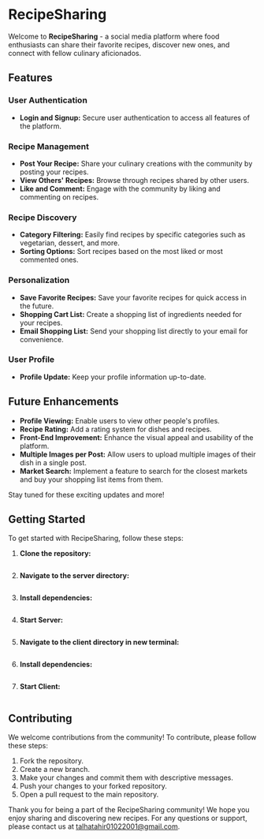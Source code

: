 # RecipeSharing

Welcome to **RecipeSharing** - a social media platform where food enthusiasts can share their favorite recipes, discover new ones, and connect with fellow culinary aficionados.

## Features

### User Authentication
- **Login and Signup:** Secure user authentication to access all features of the platform.

### Recipe Management
- **Post Your Recipe:** Share your culinary creations with the community by posting your recipes.
- **View Others' Recipes:** Browse through recipes shared by other users.
- **Like and Comment:** Engage with the community by liking and commenting on recipes.

### Recipe Discovery
- **Category Filtering:** Easily find recipes by specific categories such as vegetarian, dessert, and more.
- **Sorting Options:** Sort recipes based on the most liked or most commented ones.

### Personalization
- **Save Favorite Recipes:** Save your favorite recipes for quick access in the future.
- **Shopping Cart List:** Create a shopping list of ingredients needed for your recipes.
- **Email Shopping List:** Send your shopping list directly to your email for convenience.

### User Profile
- **Profile Update:** Keep your profile information up-to-date.

## Future Enhancements

- **Profile Viewing:** Enable users to view other people's profiles.
- **Recipe Rating:** Add a rating system for dishes and recipes.
- **Front-End Improvement:** Enhance the visual appeal and usability of the platform.
- **Multiple Images per Post:** Allow users to upload multiple images of their dish in a single post.
- **Market Search:** Implement a feature to search for the closest markets and buy your shopping list items from them.

Stay tuned for these exciting updates and more!

## Getting Started

To get started with RecipeSharing, follow these steps:

1. **Clone the repository:**
   ```git clone https://github.com/taalhaataahir0102/RecipeSharing-Backend.git
2. **Navigate to the server directory:**
   ```cd server
3. **Install dependencies:**
   ```npm install
3. **Start Server:**
   ```node index.js
4. **Navigate to the client directory in new terminal:**
   ```cd client
5. **Install dependencies:**
   ```npm install
6. **Start Client:**
   ```npm start

## Contributing
We welcome contributions from the community! To contribute, please follow these steps:

1. Fork the repository.
2. Create a new branch.
3. Make your changes and commit them with descriptive messages.
4. Push your changes to your forked repository.
5. Open a pull request to the main repository.

Thank you for being a part of the RecipeSharing community! We hope you enjoy sharing and discovering new recipes.
For any questions or support, please contact us at talhatahir01022001@gmail.com.
